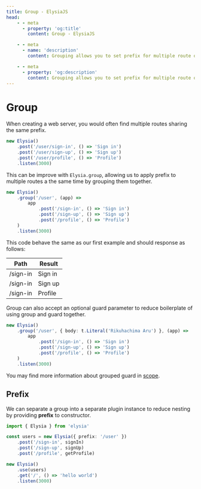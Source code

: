 ```yaml
---
title: Group - ElysiaJS
head:
    - - meta
      - property: 'og:title'
        content: Group - ElysiaJS

    - - meta
      - name: 'description'
        content: Grouping allows you to set prefix for multiple route once, with ".group". Suppose you have many paths with the same prefix instead of writing many same prefixes, you can group them using a single ".group" method

    - - meta
      - property: 'og:description'
        content: Grouping allows you to set prefix for multiple route once, with ".group". Suppose you have many paths with the same prefix instead of writing many same prefixes, you can group them using a single ".group" method
---
```


# Group

When creating a web server, you would often find multiple routes sharing the same prefix.

```typescript
new Elysia()
    .post('/user/sign-in', () => 'Sign in')
    .post('/user/sign-up', () => 'Sign up')
    .post('/user/profile', () => 'Profile')
    .listen(3000)
```

This can be improve with `Elysia.group`, allowing us to apply prefix to multiple routes a the same time by grouping them together.

```typescript
new Elysia()
    .group('/user', (app) =>
        app
            .post('/sign-in', () => 'Sign in')
            .post('/sign-up', () => 'Sign up')
            .post('/profile', () => 'Profile')
    )
    .listen(3000)
```

This code behave the same as our first example and should response as follows:

| Path     | Result  |
| -------- | ------- |
| /sign-in | Sign in |
| /sign-in | Sign up |
| /sign-in | Profile |

Group can also accept an optional guard parameter to reduce boilerplate of using group and guard together.

```typescript
new Elysia()
    .group('/user', { body: t.Literal('Rikuhachima Aru') }, (app) =>
        app
            .post('/sign-in', () => 'Sign in')
            .post('/sign-up', () => 'Sign up')
            .post('/profile', () => 'Profile')
    )
    .listen(3000)
```

You may find more information about grouped guard in [scope](/essential/scope.html).

## Prefix

We can separate a group into a separate plugin instance to reduce nesting by providing **prefix** to constructor.

```typescript
import { Elysia } from 'elysia'

const users = new Elysia({ prefix: '/user' })
    .post('/sign-in', signIn)
    .post('/sign-up', signUp)
    .post('/profile', getProfile)

new Elysia()
    .use(users)
    .get('/', () => 'hello world')
    .listen(3000)
```
